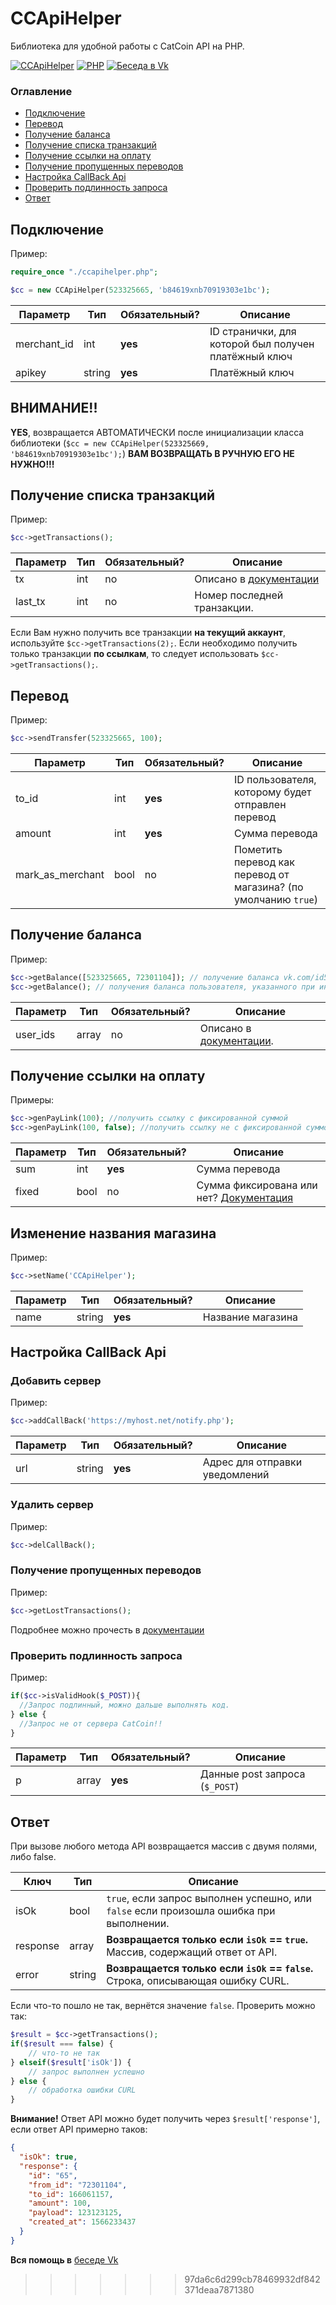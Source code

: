 # CCApiHelper
Библиотека для удобной работы с CatCoin API на PHP.

[![CCApiHelper](https://img.shields.io/badge/CCApiHelper-1.0-brightgreen)](https://github.com/Floory/ccapihelper)
[![PHP](https://img.shields.io/badge/PHP-%3E%3D7.0-blue)](https://php.net/)
[![Беседа в Vk](https://img.shields.io/badge/%D0%91%D0%B5%D1%81%D0%B5%D0%B4%D0%B0%20%D0%B2-Vk-orange)](https://vk.me/join/AJQ1dzYf1BBBwChl3mcP8kvz)

### Оглавление
- [Подключение](#Подключение)
- [Перевод](#Перевод)
- [Получение баланса](#Получение-баланса)
- [Получение списка транзакций](#Получение-списка-транзакций)
- [Получение ссылки на оплату](#Получение-ссылки-на-оплату)
- [Получение пропущенных переводов](#Получение-пропущенных-переводов)
- [Настройка CallBack Api](#Настройка-CallBack-Api)
- [Проверить подлинность запроса](#Проверить-подлинность-запроса)
- [Ответ](#Ответ)


## Подключение
Пример:
```php
require_once "./ccapihelper.php";

$cc = new CCApiHelper(523325665, 'b84619xnb70919303e1bc');
```

| Параметр     | Тип    | Обязательный?     | Описание                                             |
|--------------|--------|-------------------|------------------------------------------------------|
| merchant_id  | int    | **yes**           | ID странички, для которой был получен платёжный ключ |
| apikey       | string | **yes**           | Платёжный ключ                                       |

## ВНИМАНИЕ!!
**YES**, возвращается АВТОМАТИЧЕСКИ после инициализации класса библиотеки (`$cc = new CCApiHelper(523325669, 'b84619xnb70919303e1bc');`)
**ВАМ ВОЗВРАЩАТЬ В РУЧНУЮ ЕГО НЕ НУЖНО!!!**

## Получение списка транзакций
Пример:
```php
$cc->getTransactions();
```

| Параметр     | Тип    | Обязательный? | Описание                                                                                                                              |
|--------------|--------|---------------|---------------------------------------------------------------------------------------------------------------------------------------|
| tx           | int    | no            | Описано в [документации](https://documenter.getpostman.com/view/8482328/SVfGzCCM?version=latest#36eca604-3cef-4966-a336-a46b440bb981) |
| last_tx      | int    | no            | Номер последней транзакции.                                                                                                           |

Если Вам нужно получить все транзакции **на текущий аккаунт**, используйте `$cc->getTransactions(2);`. Если необходимо получить только транзакции **по ссылкам**, то следует использовать `$cc->getTransactions();`.

## Перевод
Пример:
```php
$cc->sendTransfer(523325665, 100);
```

| Параметр         | Тип    | Обязательный? | Описание                                                                             |
|------------------|--------|---------------|--------------------------------------------------------------------------------------|
| to_id            | int    | **yes**       | ID пользователя, которому будет отправлен перевод                                    |
| amount           | int    | **yes**       | Сумма перевода                                                                       |
| mark_as_merchant | bool   | no            | Пометить перевод как перевод от магазина? (по умолчанию `true`)                      |

## Получение баланса
Пример:
```php
$cc->getBalance([523325665, 72301104]); // получение баланса vk.com/id523325665 и vk.com/id72301104
$cc->getBalance(); // получения баланса пользователя, указанного при инициализации
```

| Параметр     | Тип    | Обязательный? | Описание                                                                                                                                                                                                                                                     |
|--------------|--------|---------------|----------------------------------------------------------------------------------------------------------------------------------------|
| user_ids     | array  | no            | Описано в [документации](https://documenter.getpostman.com/view/8482328/SVfGzCCM?version=latest#0f9637c9-48f1-43a8-8df8-d46cfc10f4c2). |

## Получение ссылки на оплату
Примеры:
```php
$cc->genPayLink(100); //получить ссылку с фиксированной суммой
$cc->genPayLink(100, false); //получить ссылку не с фиксированной суммой
```

| Параметр     | Тип    | Обязательный?   | Описание                                                                                                             |
|--------------|--------|-----------------|----------------------------------------------------------------------------------------------------------------------|
| sum          | int    | **yes**         | Сумма перевода                                                                                                       |
| fixed        | bool   | no              | Сумма фиксирована или нет? [Документация](https://documenter.getpostman.com/view/8482328/SVfGzCCM?version=latest)    |

## Изменение названия магазина
Пример:
```php
$cc->setName('CCApiHelper');
```

| Параметр | Тип    | Обязательный? | Описание          |
|----------|--------|---------------|-------------------|
| name     | string | **yes**       | Название магазина |

## Настройка CallBack Api
### Добавить сервер
Пример:
```php
$cc->addCallBack('https://myhost.net/notify.php');
```

| Параметр | Тип    | Обязательный? | Описание                       |
|----------|--------|---------------|--------------------------------|
| url      | string | **yes**       | Адрес для отправки уведомлений |

### Удалить сервер
Пример:
```php
$cc->delCallBack();
```

### Получение пропущенных переводов
Пример:
```php
$cc->getLostTransactions();
```

Подробнее можно прочесть в [документации](https://documenter.getpostman.com/view/8482328/SVfGzCCM?version=latest#18360d31-0e9c-4925-8b67-9edffb5654c5)

### Проверить подлинность запроса
Пример:
```php
if($cc->isValidHook($_POST)){
  //Запрос подлинный, можно дальше выполнять код.
} else {
  //Запрос не от сервера CatCoin!!
}
```

| Параметр | Тип             | Обязательный? | Описание                        |
|----------|-----------------|---------------|---------------------------------|
| p        | array           | **yes**       | Данные  post запроса (`$_POST`) |


## Ответ
При вызове любого метода API возвращается массив с двумя полями, либо false.

| Ключ         | Тип    |  Описание                                                                               |
|--------------|--------|-----------------------------------------------------------------------------------------|
| isOk         | bool   | `true`, если запрос выполнен успешно, или `false` если произошла ошибка при выполнении. |
| response     | array  | **Возвращается только если `isOk` == `true`.** Массив, содержащий ответ от API.         |
| error        | string | **Возвращается только если `isOk` == `false`.** Строка, описывающая ошибку CURL.        |

Если что-то пошло не так, вернётся значение `false`. Проверить можно так:
```php
$result = $cc->getTransactions();
if($result === false) {
	// что-то не так
} elseif($result['isOk']) {
	// запрос выполнен успешно
} else {
	// обработка ошибки CURL
}
```

**Внимание!** Ответ API можно будет получить через `$result['response']`, если ответ API примерно таков:
```json
{
  "isOk": true,
  "response": {
    "id": "65",
    "from_id": "72301104",
    "to_id": 166061157,
    "amount": 100,
    "payload": 123123125,
    "created_at": 1566233437
  }
}
```

**Вся помощь в** [беседе Vk](https://vk.me/join/AJQ1dzYf1BBBwChl3mcP8kvz)
>>>>>>> 97da6c6d299cb78469932df842371deaa7871380
